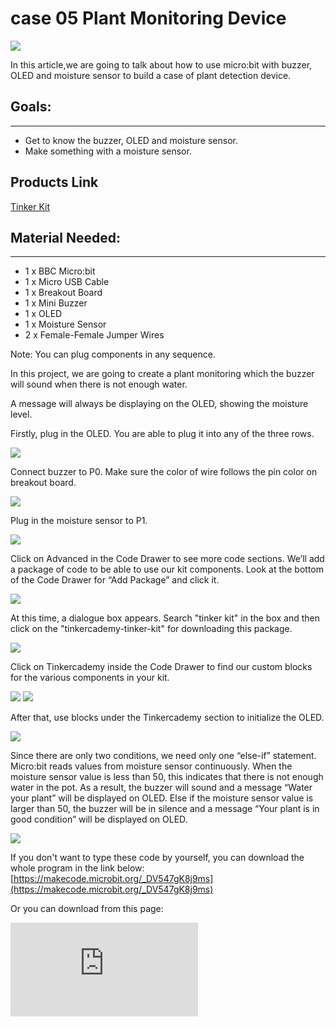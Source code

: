 # case 05 Plant Monitoring Device

![](./images/kUZLoEo.jpg)

In this article,we are going to talk about how to use micro:bit with buzzer, OLED and moisture sensor to build a case of plant detection device.


## Goals:
---

- Get to know the buzzer, OLED and moisture sensor.
- Make something with a moisture sensor.

## Products Link

[Tinker Kit](https://shop.elecfreaks.com/products/elecfreaks-micro-bit-tinker-kit-without-micro-bit-board?_pos=1&_sid=a3579b340&_ss=r)

## Material Needed:
---

- 1 x BBC Micro:bit
- 1 x Micro USB Cable
- 1 x Breakout Board
- 1 x Mini Buzzer
- 1 x OLED
- 1 x Moisture Sensor
- 2 x Female-Female Jumper Wires

Note: You can plug components in any sequence.

In this project, we are going to create a plant monitoring which the buzzer will sound when there is not enough water.

A message will always be displaying on the OLED, showing the moisture level.

Firstly, plug in the OLED.
You are able to plug it into any of the three rows.

![](./images/qOBV7Uf.png)

Connect buzzer to P0. Make sure the color of wire follows the pin color on breakout board.

![](./images/ABoiMrD.jpg)

Plug in the moisture sensor to P1.

![](./images/jgTG7i6.jpg)

Click on Advanced in the Code Drawer to see more code sections.
We’ll add a package of code to be able to use our kit components.
Look at the bottom of the Code Drawer for “Add Package” and click it.

![](./images/FOHSrAx.png)

At this time, a dialogue box appears. Search "tinker kit" in the box and then click on the "tinkercademy-tinker-kit" for downloading this package.

![](./images/G2nV10d.png)

Click on Tinkercademy inside the Code Drawer to find our custom blocks for the various components in your kit.

![](./images/57H4sCe.png)
![](./images/DaZC53n.png)

After that, use blocks under the Tinkercademy section to initialize the OLED.

![](./images/xAM8RDr.png)

Since there are only two conditions, we need only one “else-if” statement.
Micro:bit reads values from moisture sensor continuously.
When the moisture sensor value is less than 50, this indicates that there is not enough water in the pot. As a result, the buzzer will sound and a message “Water your plant” will be displayed on OLED. Else if the moisture sensor value is larger than 50, the buzzer will be in silence and a message “Your plant is in good condition” will be displayed on OLED.

![](./images/qy2wheV.png)

If you don't want to type these code by yourself, you can download the whole program in the link below:
[https://makecode.microbit.org/_DV547gK8j9ms](https://makecode.microbit.org/_DV547gK8j9ms)

Or you can download from this page:

<div
    style={{
        position: 'relative',
        paddingBottom: '60%',
        overflow: 'hidden',
    }}
>
    <iframe
        src="https://makecode.microbit.org/_DV547gK8j9ms"
        frameborder="0"
        sandbox="allow-popups allow-forms allow-scripts allow-same-origin"
        style={{
            position: 'absolute',
            width: '100%',
            height: '100%',
        }}
    />
</div>


Finally! You have created a device to monitor your plant! Now, let’s try it!

![](./images/nD0PGDe.png)

Download these code into micro:bit. Find a green plant and plug moisture sensor panel into the soil and watch. When there is not enough water, the buzzer will alarm to tell you "it's time to water your plant!". And when the plant has enough water, then the OLED panel will show you water is enough and no need to water the plant.
Isn't it very interesting?
